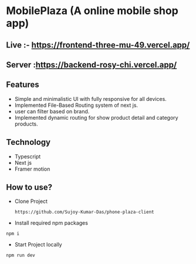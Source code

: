 # MobilePlaza (A online mobile shop app)

## Live :- https://frontend-three-mu-49.vercel.app/

## Server :https://backend-rosy-chi.vercel.app/

## Features

- Simple and minimalistic UI with fully responsive for all devices.
- Implemented File-Based Routing system of next js.
- user can filter based on brand.
- Implemented dynamic routing for show product detail and category products.

## Technology

- Typescript
- Next js
- Framer motion

## How to use?

- Clone Project
  ```
  https://github.com/Sujoy-Kumar-Das/phone-plaza-client
  ```
- Install required npm packages

```
npm i

```

- Start Project locally

```
npm run dev

```
